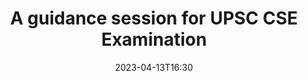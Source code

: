 ---
title: A guidance session for UPSC CSE Examination
description: Last minute guide for CSE prelims 2023 Q/A session
venue: Online
date: 2023-04-13T16:30
speakers:
    - name: Prateek Jain IAS
      imageUrl: /assets/events/speakers/prateek-jain.jpg
---